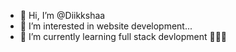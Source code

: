- 👋 Hi, I’m @Diikkshaa
- 👀 I’m interested in website development...
- 🌱 I’m currently learning full stack devlopment 👩‍💻🤎


<!---
Diikkshaa/Diikkshaa is a ✨ special ✨ repository because its `README.md` (this file) appears on your GitHub profile.
You can click the Preview link to take a look at your changes.
--->
